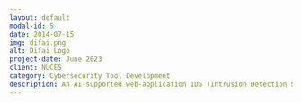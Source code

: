 ```yaml
---
layout: default
modal-id: 5
date: 2014-07-15
img: difai.png
alt: Difai Logo
project-date: June 2023
client: NUCES
category: Cybersecurity Tool Development
description: An AI-supported web-application IDS (Intrusion Detection System) working at the application level to detect web-based attacks/anomalies.
---
```


